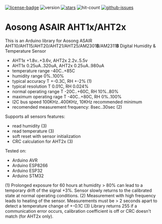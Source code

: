 [![license-badge][]][license] ![version] [![stars][]][stargazers] ![hit-count] [![github-issues][]][issues]

# Aosong ASAIR AHT1x/AHT2x

This is an Arduino library for Aosong ASAIR AHT10/AHT15/AHT20/AHT21/AHT25/AM2301**B**/AM2311**B** Digital Humidity & Temperature Sensor

- AHT1x +1.8v..+3.6v, AHT2x 2.2v..5.5v
- AHT1x 0.25uA..320uA, AHT2x 0.25uA..980uA
- temperature range -40C..+85C
- humidity range 0%..100%
- typical accuracy T +-0.3C, RH +-2% (1)
- typical resolution T 0.01C, RH 0.024%
- normal operating range T -20C..+60C, RH 10%..80%
- maximum operating rage T -40C..+80C, RH 0%..100%
- I2C bus speed 100KHz..400KHz, 10KHz recommended minimum
- recomended measurement frequency: 8sec..30sec (2)

Supports all sensors features:
- read humidity (3)
- read temperature (3)
- soft reset with sensor initialization
- CRC calculation for AHT2x (3)

Tested on:
- Arduino AVR
- Arduino ESP8266
- Arduino ESP32
- Arduino STM32

(1) Prolonged exposure for 60 hours at humidity > 80% can lead to a temporary drift of the signal +3%. Sensor slowly returns to the calibrated state at normal operating conditions.
(2) Measurement with high frequency leads to heating of the sensor. Measurements must be > 2 seconds apart to detect a temperature change of +-0.1C
(3) Library returns 255 if a communication error occurs, calibration coefficient is off or CRC doesn't match (for AHT2x only).

[license-badge]: https://img.shields.io/badge/License-GPLv3-blue.svg
[license]:       https://choosealicense.com/licenses/gpl-3.0/
[version]:       https://img.shields.io/badge/Version-1.0.0-green.svg
[stars]:         https://img.shields.io/github/stars/enjoyneering/AHTxx.svg
[stargazers]:    https://github.com/enjoyneering/AHTxx/stargazers
[hit-count]:     https://hits.seeyoufarm.com/api/count/incr/badge.svg?url=https%3A%2F%2Fgithub.com%2Fenjoyneering%2FAHTxx&count_bg=%2379C83D&title_bg=%23555555&icon=&icon_color=%23E7E7E7&title=hits&edge_flat=false
[github-issues]: https://img.shields.io/github/issues/enjoyneering/AHTxx.svg
[issues]:        https://github.com/enjoyneering/AHTxx/issues/
